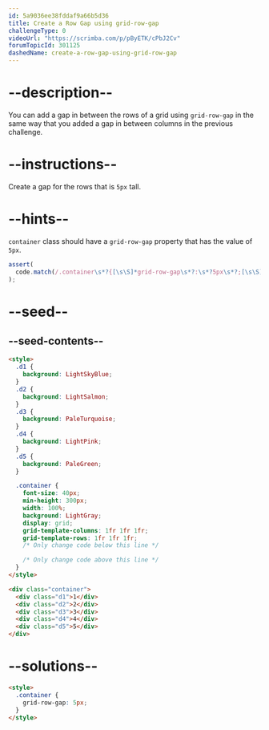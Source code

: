 ```yaml
---
id: 5a9036ee38fddaf9a66b5d36
title: Create a Row Gap using grid-row-gap
challengeType: 0
videoUrl: "https://scrimba.com/p/pByETK/cPbJ2Cv"
forumTopicId: 301125
dashedName: create-a-row-gap-using-grid-row-gap
---
```


# --description--

You can add a gap in between the rows of a grid using `grid-row-gap` in the same way that you added a gap in between columns in the previous challenge.

# --instructions--

Create a gap for the rows that is `5px` tall.

# --hints--

`container` class should have a `grid-row-gap` property that has the value of `5px`.

```js
assert(
  code.match(/.container\s*?{[\s\S]*grid-row-gap\s*?:\s*?5px\s*?;[\s\S]*}/gi)
);
```

# --seed--

## --seed-contents--

```html
<style>
  .d1 {
    background: LightSkyBlue;
  }
  .d2 {
    background: LightSalmon;
  }
  .d3 {
    background: PaleTurquoise;
  }
  .d4 {
    background: LightPink;
  }
  .d5 {
    background: PaleGreen;
  }

  .container {
    font-size: 40px;
    min-height: 300px;
    width: 100%;
    background: LightGray;
    display: grid;
    grid-template-columns: 1fr 1fr 1fr;
    grid-template-rows: 1fr 1fr 1fr;
    /* Only change code below this line */

    /* Only change code above this line */
  }
</style>

<div class="container">
  <div class="d1">1</div>
  <div class="d2">2</div>
  <div class="d3">3</div>
  <div class="d4">4</div>
  <div class="d5">5</div>
</div>
```

# --solutions--

```html
<style>
  .container {
    grid-row-gap: 5px;
  }
</style>
```
